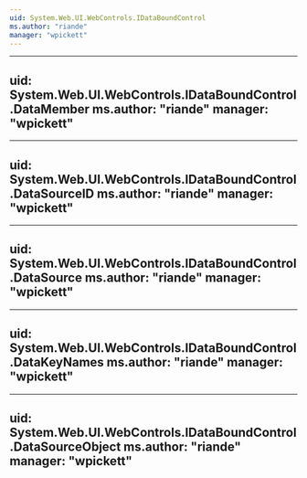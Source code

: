 ```yaml
---
uid: System.Web.UI.WebControls.IDataBoundControl
ms.author: "riande"
manager: "wpickett"
---
```


---
uid: System.Web.UI.WebControls.IDataBoundControl.DataMember
ms.author: "riande"
manager: "wpickett"
---

---
uid: System.Web.UI.WebControls.IDataBoundControl.DataSourceID
ms.author: "riande"
manager: "wpickett"
---

---
uid: System.Web.UI.WebControls.IDataBoundControl.DataSource
ms.author: "riande"
manager: "wpickett"
---

---
uid: System.Web.UI.WebControls.IDataBoundControl.DataKeyNames
ms.author: "riande"
manager: "wpickett"
---

---
uid: System.Web.UI.WebControls.IDataBoundControl.DataSourceObject
ms.author: "riande"
manager: "wpickett"
---
